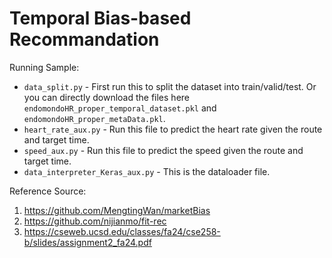 # Temporal Bias-based Recommandation

Running Sample:
- `data_split.py` - First run this to split the dataset into train/valid/test. Or you can directly download the files here `endomondoHR_proper_temporal_dataset.pkl` and `endomondoHR_proper_metaData.pkl`.
- `heart_rate_aux.py` - Run this file to predict the heart rate given the route and target time.
- `speed_aux.py` - Run this file to predict the speed given the route and target time.
- `data_interpreter_Keras_aux.py` - This is the dataloader file.

Reference Source:
1. https://github.com/MengtingWan/marketBias
2. https://github.com/nijianmo/fit-rec
3. https://cseweb.ucsd.edu/classes/fa24/cse258-b/slides/assignment2_fa24.pdf
